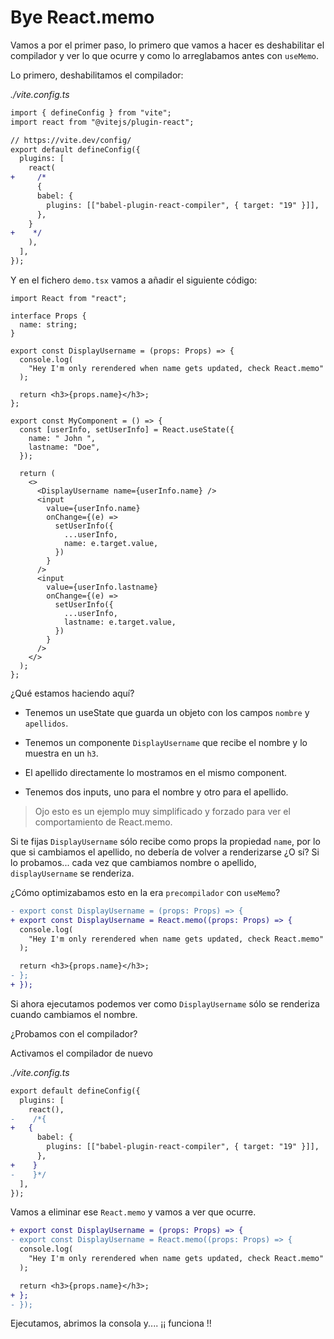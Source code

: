 # Bye React.memo

Vamos a por el primer paso, lo primero que vamos a hacer es deshabilitar el compilador y ver lo que ocurre y como lo arreglabamos antes con `useMemo`.

Lo primero, deshabilitamos el compilador:

_./vite.config.ts_

```diff
import { defineConfig } from "vite";
import react from "@vitejs/plugin-react";

// https://vite.dev/config/
export default defineConfig({
  plugins: [
    react(
+     /*
      {
      babel: {
        plugins: [["babel-plugin-react-compiler", { target: "19" }]],
      },
    }
+    */
    ),
  ],
});
```

Y en el fichero `demo.tsx` vamos a añadir el siguiente código:

```tsx
import React from "react";

interface Props {
  name: string;
}

export const DisplayUsername = (props: Props) => {
  console.log(
    "Hey I'm only rerendered when name gets updated, check React.memo"
  );

  return <h3>{props.name}</h3>;
};

export const MyComponent = () => {
  const [userInfo, setUserInfo] = React.useState({
    name: " John ",
    lastname: "Doe",
  });

  return (
    <>
      <DisplayUsername name={userInfo.name} />
      <input
        value={userInfo.name}
        onChange={(e) =>
          setUserInfo({
            ...userInfo,
            name: e.target.value,
          })
        }
      />
      <input
        value={userInfo.lastname}
        onChange={(e) =>
          setUserInfo({
            ...userInfo,
            lastname: e.target.value,
          })
        }
      />
    </>
  );
};
```

¿Qué estamos haciendo aquí?

- Tenemos un useState que guarda un objeto con los campos `nombre` y `apellidos`.

- Tenemos un componente `DisplayUsername` que recibe el nombre y lo muestra en un `h3`.

- El apellido directamente lo mostramos en el mismo component.

- Tenemos dos inputs, uno para el nombre y otro para el apellido.

> Ojo esto es un ejemplo muy simplificado y forzado para ver el comportamiento de React.memo.

Si te fijas `DisplayUsername` sólo recibe como props la propiedad `name`, por lo que si cambiamos el apellido, no debería de volver a renderizarse ¿O sí? Si lo probamos... cada vez que cambiamos nombre o apellido, `displayUsername` se renderiza.

¿Cómo optimizabamos esto en la era `precompilador` con `useMemo`?

```diff
- export const DisplayUsername = (props: Props) => {
+ export const DisplayUsername = React.memo((props: Props) => {
  console.log(
    "Hey I'm only rerendered when name gets updated, check React.memo"
  );

  return <h3>{props.name}</h3>;
- };
+ });
```

Si ahora ejecutamos podemos ver como `DisplayUsername` sólo se renderiza cuando cambiamos el nombre.

¿Probamos con el compilador?

Activamos el compilador de nuevo

_./vite.config.ts_

```diff
export default defineConfig({
  plugins: [
    react(),
-    /*{
+   {
      babel: {
        plugins: [["babel-plugin-react-compiler", { target: "19" }]],
      },
+    }
-    }*/
  ],
});
```

Vamos a eliminar ese `React.memo` y vamos a ver que ocurre.

```diff
+ export const DisplayUsername = (props: Props) => {
- export const DisplayUsername = React.memo((props: Props) => {
  console.log(
    "Hey I'm only rerendered when name gets updated, check React.memo"
  );

  return <h3>{props.name}</h3>;
+ };
- });
```

Ejecutamos, abrimos la consola y.... ¡¡ funciona !!
